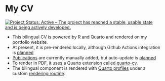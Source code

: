 # My CV
[![Project Status: Active – The project has reached a stable, usable state and is being actively developed.](https://www.repostatus.org/badges/latest/active.svg)](https://www.repostatus.org/#active)

- This bilingual CV is powered by R and Quarto and rendered on my portfolio website.
- At present, it is pre-rendered locally, although Github Actions integration is [planned](https://github.com/bisacciamd/cv/issues/3)
- [Publications](https://cv.bisacciamd.com/publications) are currently manually added, but auto-update is [planned](https://github.com/bisacciamd/cv/issues/7)
- To render in PDF, it uses a Quarto extension called [quarto-cv](https://github.com/mps9506/quarto-cv).
- The bilingual component is rendered with [Quarto profiles](https://quarto.org/docs/projects/profiles.html) under a custom [rendering routine](https://github.com/bisacciamd/cv/blob/main/render_cv.sh).
